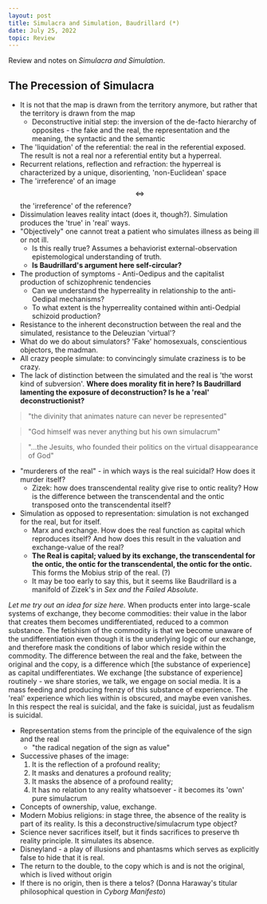 ```yaml
---
layout: post
title: Simulacra and Simulation, Baudrillard (*)
date: July 25, 2022
topic: Review
---
```


Review and notes on *Simulacra and Simulation*.

## The Precession of Simulacra
- It is not that the map is drawn from the territory anymore, but rather that the territory is drawn from the map
  - Deconstructive initial step: the inversion of the de-facto hierarchy of opposites - the fake and the real, the representation and the meaning, the syntactic and the semantic
- The 'liquidation' of the referential: the real in the referential exposed. The result is not a real nor a referential entity but a hyperreal.
- Recurrent relations, reflection and refraction: the hyperreal is characterized by a unique, disorienting, 'non-Euclidean' space
- The 'irreference' of an image $$\iff$$ the 'irreference' of the reference?
- Dissimulation leaves reality intact (does it, though?). Simulation produces the 'true' in 'real' ways.
- "Objectively" one cannot treat a patient who simulates illness as being ill or not ill.
  - Is this really true? Assumes a behaviorist external-observation epistemological understanding of truth.
  - **Is Baudrillard's argument here self-circular?**
- The production of symptoms - Anti-Oedipus and the capitalist production of schizophrenic tendencies
  - Can we understand the hyperreality in relationship to the anti-Oedipal mechanisms?
  - To what extent is the hyperreality contained within anti-Oedpial schizoid production?
- Resistance to the inherent deconstruction between the real and the simulated, resistance to the Deleuzian 'virtual'?
- What do we do about simulators? 'Fake' homosexuals, conscientious objectors, the madman.
- All crazy people simulate: to convincingly simulate craziness is to be crazy.
- The lack of distinction between the simulated and the real is 'the worst kind of subversion'. **Where does morality fit in here? Is Baudrillard lamenting the exposure of deconstruction? Is he a 'real' deconstructionist?**

> "the divinity that animates nature can never be represented"

> "God himself was never anything but his own simulacrum"

> "...the Jesuits, who founded their politics on the virtual disappearance of God"

- "murderers of the real" - in which ways is the real suicidal? How does it murder itself?
  - Zizek: how does transcendental reality give rise to ontic reality? How is the difference between the transcendental and the ontic transposed onto the transcendental itself?
- Simulation as opposed to representation: simulation is not exchanged for the real, but for itself.
  - Marx and exchange. How does the real function as capital which reproduces itself? And how does this result in the valuation and exchange-value of the real?
  - **The Real is capital; valued by its exchange, the transcendental for the ontic, the ontic for the transcendental, the ontic for the ontic.** This forms the Mobius strip of the real. (?)
  - It may be too early to say this, but it seems like Baudrillard is a manifold of Zizek's in *Sex and the Failed Absolute*.

*Let me try out an idea for size here.* When products enter into large-scale systems of exchange, they become commodities: their value in the labor that creates them becomes undifferentiated, reduced to a common substance. The fetishism of the commodity is that we become unaware of the undifferentiation even though it is the underlying logic of our exchange, and therefore mask the conditions of labor which reside within the commodity. The difference between the real and the fake, between the original and the copy, is a difference which [the substance of experience] as capital undifferentiates. We exchange [the substance of experience] routinely - we share stories, we talk, we engage on social media. It is a mass feeding and producing frenzy of this substance of experience. The 'real' experience which lies within is obscured, and maybe even vanishes. In this respect the real is suicidal, and the fake is suicidal, just as feudalism is suicidal.


- Representation stems from the principle of the equivalence of the sign and the real
  - "the radical negation of the sign as value"
- Successive phases of the image:
  1. It is the reflection of a profound reality;
  2. It masks and denatures a profound reality;
  3. It masks the absence of a profound reality;
  4. It has no relation to any reality whatsoever - it becomes its 'own' pure simulacrum
- Concepts of ownership, value, exchange.
- Modern Mobius religions: in stage three, the absence of the reality is part of its reality. Is this a deconstructive/simulacrum type object?
- Science never sacrifices itself, but it finds sacrifices to preserve th reality principle. It simulates its absence.
- Disneyland - a play of illusions and phantasms which serves as explicitly false to hide that it is real.
- The return to the double, to the copy which is and is not the original, which is lived without origin
- If there is no origin, then is there a telos? (Donna Haraway's titular philosophical question in *Cyborg Manifesto*)

















